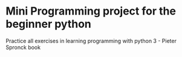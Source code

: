 # Mini Programming project for the beginner python
Practice all exercises in learning programming with python 3 - Pieter Spronck book
